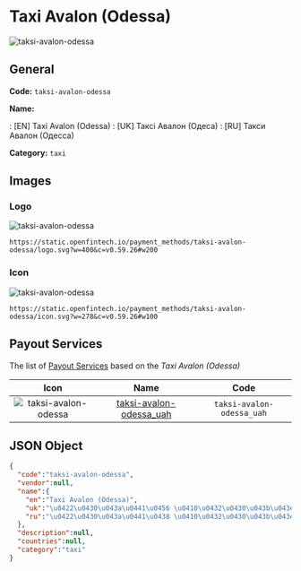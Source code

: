
# Taxi Avalon (Odessa) 
![taksi-avalon-odessa](https://static.openfintech.io/payment_methods/taksi-avalon-odessa/logo.svg?w=400&c=v0.59.26#w200)  

## General 
**Code:** `taksi-avalon-odessa` 
 
**Name:** 
 
:	[EN] Taxi Avalon (Odessa) 
:	[UK] Таксі Авалон (Одеса) 
:	[RU] Такси Авалон (Одесса) 
 
**Category:** `taxi` 
 

## Images 

### Logo 
![taksi-avalon-odessa](https://static.openfintech.io/payment_methods/taksi-avalon-odessa/logo.svg?w=400&c=v0.59.26#w200)  

```
https://static.openfintech.io/payment_methods/taksi-avalon-odessa/logo.svg?w=400&c=v0.59.26#w200
```  

### Icon 
![taksi-avalon-odessa](https://static.openfintech.io/payment_methods/taksi-avalon-odessa/icon.svg?w=278&c=v0.59.26#w100)  

```
https://static.openfintech.io/payment_methods/taksi-avalon-odessa/icon.svg?w=278&c=v0.59.26#w100
```  

## Payout Services 
 
The list of [Payout Services](/payout-services/) based on the _Taxi Avalon (Odessa)_ 

|Icon|Name|Code| 
|:---:|:---:|:---:| 
|![taksi-avalon-odessa](https://static.openfintech.io/payout_methods/taksi-avalon-odessa/icon.svg?w=278&c=v0.59.26#w40) |[taksi-avalon-odessa_uah](/payout-services/taksi-avalon-odessa_uah/)|`taksi-avalon-odessa_uah`| 
 

## JSON Object 

```json
{
  "code":"taksi-avalon-odessa",
  "vendor":null,
  "name":{
    "en":"Taxi Avalon (Odessa)",
    "uk":"\u0422\u0430\u043a\u0441\u0456 \u0410\u0432\u0430\u043b\u043e\u043d (\u041e\u0434\u0435\u0441\u0430)",
    "ru":"\u0422\u0430\u043a\u0441\u0438 \u0410\u0432\u0430\u043b\u043e\u043d (\u041e\u0434\u0435\u0441\u0441\u0430)"
  },
  "description":null,
  "countries":null,
  "category":"taxi"
}
```  
